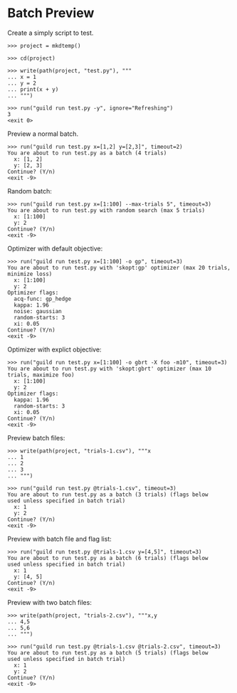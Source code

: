 # Batch Preview

Create a simply script to test.

    >>> project = mkdtemp()

    >>> cd(project)

    >>> write(path(project, "test.py"), """
    ... x = 1
    ... y = 2
    ... print(x + y)
    ... """)

    >>> run("guild run test.py -y", ignore="Refreshing")
    3
    <exit 0>

Preview a normal batch.

    >>> run("guild run test.py x=[1,2] y=[2,3]", timeout=2)
    You are about to run test.py as a batch (4 trials)
      x: [1, 2]
      y: [2, 3]
    Continue? (Y/n)
    <exit -9>

Random batch:

    >>> run("guild run test.py x=[1:100] --max-trials 5", timeout=3)
    You are about to run test.py with random search (max 5 trials)
      x: [1:100]
      y: 2
    Continue? (Y/n)
    <exit -9>

Optimizer with default objective:

    >>> run("guild run test.py x=[1:100] -o gp", timeout=3)
    You are about to run test.py with 'skopt:gp' optimizer (max 20 trials, minimize loss)
      x: [1:100]
      y: 2
    Optimizer flags:
      acq-func: gp_hedge
      kappa: 1.96
      noise: gaussian
      random-starts: 3
      xi: 0.05
    Continue? (Y/n)
    <exit -9>

Optimizer with explict objective:

    >>> run("guild run test.py x=[1:100] -o gbrt -X foo -m10", timeout=3)
    You are about to run test.py with 'skopt:gbrt' optimizer (max 10 trials, maximize foo)
      x: [1:100]
      y: 2
    Optimizer flags:
      kappa: 1.96
      random-starts: 3
      xi: 0.05
    Continue? (Y/n)
    <exit -9>

Preview batch files:

    >>> write(path(project, "trials-1.csv"), """x
    ... 1
    ... 2
    ... 3
    ... """)

    >>> run("guild run test.py @trials-1.csv", timeout=3)
    You are about to run test.py as a batch (3 trials) (flags below
    used unless specified in batch trial)
      x: 1
      y: 2
    Continue? (Y/n)
    <exit -9>

Preview with batch file and flag list:

    >>> run("guild run test.py @trials-1.csv y=[4,5]", timeout=3)
    You are about to run test.py as a batch (6 trials) (flags below
    used unless specified in batch trial)
      x: 1
      y: [4, 5]
    Continue? (Y/n)
    <exit -9>

Preview with two batch files:

    >>> write(path(project, "trials-2.csv"), """x,y
    ... 4,5
    ... 5,6
    ... """)

    >>> run("guild run test.py @trials-1.csv @trials-2.csv", timeout=3)
    You are about to run test.py as a batch (5 trials) (flags below
    used unless specified in batch trial)
      x: 1
      y: 2
    Continue? (Y/n)
    <exit -9>

